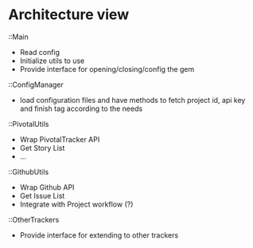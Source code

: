 # Architecture view

::Main
  - Read config
  - Initialize utils to use
  - Provide interface for opening/closing/config the gem

::ConfigManager
  - load configuration files and have methods to fetch project id, api key and
  finish tag according to the needs

::PivotalUtils
  - Wrap PivotalTracker API
  - Get Story List
  - ...

::GithubUtils
  - Wrap Github API
  - Get Issue List
  - Integrate with Project workflow (?)

::OtherTrackers
  - Provide interface for extending to other trackers
